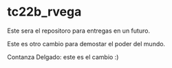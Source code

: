 # tc22b_rvega

Este sera el repositoro para entregas en un futuro.

Este es otro cambio para demostar el poder del mundo.


Contanza Delgado: este es el cambio :)
